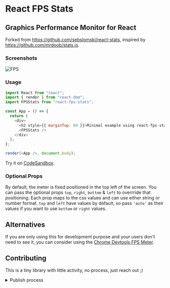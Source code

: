 # React FPS Stats

## Graphics Performance Monitor for React

Forked from https://github.com/sebslomski/react-stats, inspired by https://github.com/mrdoob/stats.js.

### Screenshots

![FPS](http://i.imgur.com/nqcXluS.png)

### Usage

```javascript
import React from "react";
import { render } from "react-dom";
import FPSStats from "react-fps-stats";

const App = () => {
  return (
    <div>
      <h2 style={{ marginTop: 60 }}>Minimal example using react-fps-stats</h2>
      <FPSStats />
    </div>
  );
};

render(<App />, document.body);
```

Try it on [CodeSandbox](https://codesandbox.io/embed/github/tibotiber/react-fps-stats-example/tree/master/).

### Optional Props

By default, the meter is fixed positioned in the top left of the screen. You can pass the optional props `top`, `right`, `bottom` & `left` to overrride that positioning. Each prop maps to the css values and can use either string or number format. `top` and `left` have values by default, so pass `'auto'` as their values if you want to use `bottom` or `right` values.

## Alternatives

If you are only using this for development purpose and your users don't need to see it, you can consider using the [Chrome Devtools FPS Meter](https://developer.chrome.com/devtools/docs/rendering-settings#show-fps%20meter).

## Contributing

This is a tiny library with little activity, no process, just reach out ;)

<details>
<summary>Publish process</summary>
Just a reminder for the maintainer ;)

- run `yarn build`
- bump version
- commit / push / merge PR
- tag version `v__` to create release
- add changelog to release note
- run `npm publish` from dev host
  </details>
